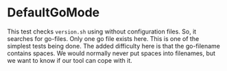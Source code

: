 # DefaultGoMode

This test checks `version.sh`  using without configuration files. So, it searches for go-files. Only one go file exists here. This is one of the simplest tests
being done. The added difficulty here is that the go-filename contains spaces. We would normally never put spaces into filenames, but we want to know
if our tool can cope with it.
